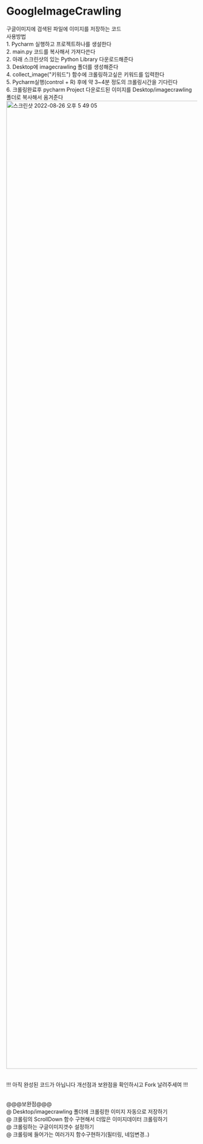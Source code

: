 # GoogleImageCrawling
구글이미지에 검색된 파일에 이미지를 저장하는 코드 
<br> 사용방법
  <br>1. Pycharm 실행하고 프로젝트하나를 생설한다 
  <br>2. main.py 코드를 복사해서 가져다쓴다
  <br>2. 아래 스크린샷의 있는 Python Library 다운로드해준다 
  <br>3. Desktop에 imagecrawling 폴더를 생성해준다
  <br>4. collect_image("키워드") 함수에 크롤링하고싶은 키워드를 입력한다
  <br>5. Pycharm실행(control + R) 후에 약 3~4분 정도의 크롤링시간을 기다린다
  <br>6. 크롤링완료후 pycharm Project 다운로드된 이미지를 Desktop/imagecrawling 폴더로 복사해서 옴겨준다
  <img width="2548" alt="스크린샷 2022-08-26 오후 5 49 05" src="https://user-images.githubusercontent.com/82954337/186866194-d9d90776-a692-4cf1-8c75-0309c154d55c.png">




<br>!!! 아직 완성된 코드가 아닙니다 개선점과 보완점을 확인하시고 Fork 날려주세여 !!!

<br>@@@보완점@@@
  <br>  @ Desktop/imagecrawling 폴더에 크롤링한 이미지 자동으로 저장하기
  <br>  @ 크롤링의 ScrollDown 함수 구현해서 더많은 이미지데이터 크롤링하기
  <br>  @ 크롤링하는 구글이미지갯수 설정하기
  <br>  @ 크롤링에 들어가는 여러가지 함수구현하기(필터링, 네임변경..)
  
  
 
